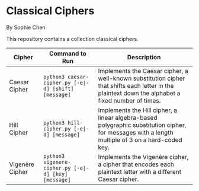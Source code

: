 Classical Ciphers
===========================
By Sophie Chen

This repository contains a collection classical ciphers.

| Cipher | Command to Run | Description |
| - | - | - |
| Caesar Cipher | `python3 caesar-cipher.py [-e\|-d] [shift] [message]` | Implements the Caesar cipher, a well-known substitution cipher that shifts each letter in the plaintext down the alphabet a fixed number of times. |
| Hill Cipher | `python3 hill-cipher.py [-e\|-d] [message]` | Implements the Hill cipher, a linear algebra-based polygraphic substitution cipher, for messages with a length multiple of 3 on a hard-coded key. |
| Vigenère Cipher | `python3 vigenere-cipher.py [-e\|-d] [key] [message]` | Implements the Vigenère cipher, a cipher that encodes each plaintext letter with a different Caesar cipher. |
